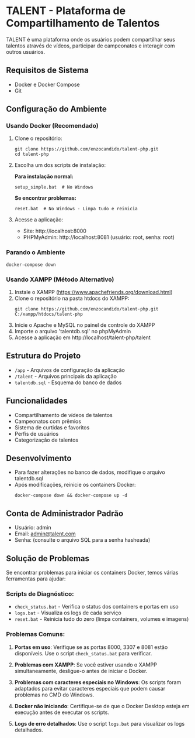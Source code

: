 # TALENT - Plataforma de Compartilhamento de Talentos

TALENT é uma plataforma onde os usuários podem compartilhar seus talentos através de vídeos, participar de campeonatos e interagir com outros usuários.

## Requisitos de Sistema

- Docker e Docker Compose
- Git

## Configuração do Ambiente

### Usando Docker (Recomendado)

1. Clone o repositório:

   ```
   git clone https://github.com/enzocandido/talent-php.git
   cd talent-php
   ```

2. Escolha um dos scripts de instalação:

   **Para instalação normal:**

   ```
   setup_simple.bat  # No Windows
   ```

   **Se encontrar problemas:**

   ```
   reset.bat  # No Windows - Limpa tudo e reinicia
   ```

3. Acesse a aplicação:
   - Site: http://localhost:8000
   - PHPMyAdmin: http://localhost:8081 (usuário: root, senha: root)

### Parando o Ambiente

```
docker-compose down
```

### Usando XAMPP (Método Alternativo)

1. Instale o XAMPP (https://www.apachefriends.org/download.html)
2. Clone o repositório na pasta htdocs do XAMPP:
   ```
   git clone https://github.com/enzocandido/talent-php.git C:/xampp/htdocs/talent-php
   ```
3. Inicie o Apache e MySQL no painel de controle do XAMPP
4. Importe o arquivo 'talentdb.sql' no phpMyAdmin
5. Acesse a aplicação em http://localhost/talent-php/talent

## Estrutura do Projeto

- `/app` - Arquivos de configuração da aplicação
- `/talent` - Arquivos principais da aplicação
- `talentdb.sql` - Esquema do banco de dados

## Funcionalidades

- Compartilhamento de vídeos de talentos
- Campeonatos com prêmios
- Sistema de curtidas e favoritos
- Perfis de usuários
- Categorização de talentos

## Desenvolvimento

- Para fazer alterações no banco de dados, modifique o arquivo talentdb.sql
- Após modificações, reinicie os containers Docker:
  ```
  docker-compose down && docker-compose up -d
  ```

## Conta de Administrador Padrão

- Usuário: admin
- Email: admin@talent.com
- Senha: (consulte o arquivo SQL para a senha hasheada)

## Solução de Problemas

Se encontrar problemas para iniciar os containers Docker, temos várias ferramentas para ajudar:

### Scripts de Diagnóstico:

- `check_status.bat` - Verifica o status dos containers e portas em uso
- `logs.bat` - Visualiza os logs de cada serviço
- `reset.bat` - Reinicia tudo do zero (limpa containers, volumes e imagens)

### Problemas Comuns:

1. **Portas em uso**: Verifique se as portas 8000, 3307 e 8081 estão disponíveis. Use o script `check_status.bat` para verificar.

2. **Problemas com XAMPP**: Se você estiver usando o XAMPP simultaneamente, desligue-o antes de iniciar o Docker.

3. **Problemas com caracteres especiais no Windows**: Os scripts foram adaptados para evitar caracteres especiais que podem causar problemas no CMD do Windows.

4. **Docker não iniciando**: Certifique-se de que o Docker Desktop esteja em execução antes de executar os scripts.

5. **Logs de erro detalhados**: Use o script `logs.bat` para visualizar os logs detalhados.

